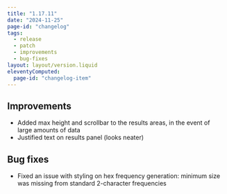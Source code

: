 ```yaml
---
title: "1.17.11"
date: "2024-11-25"
page-id: "changelog"
tags: 
  - release
  - patch
  - improvements
  - bug-fixes
layout: layout/version.liquid
eleventyComputed:
  page-id: "changelog-item"
---
```

## Improvements
- Added max height and scrollbar to the results areas, in the event of large amounts of data
- Justified text on results panel (looks neater)

## Bug fixes
- Fixed an issue with styling on hex frequency generation: minimum size was missing from standard 2-character frequencies
